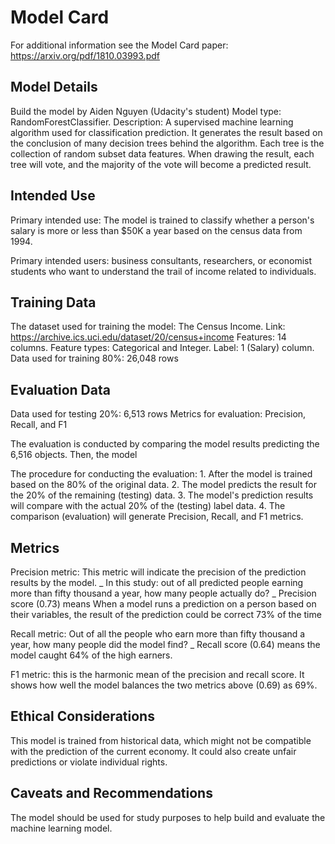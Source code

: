 # Model Card

For additional information see the Model Card paper: https://arxiv.org/pdf/1810.03993.pdf

## Model Details
Build the model by Aiden Nguyen (Udacity's student)
Model type: RandomForestClassifier.
Description: A supervised machine learning algorithm used for classification prediction. It generates the result based on the conclusion of many decision trees behind the algorithm. Each tree is the collection of random subset data features. When drawing the result, each tree will vote, and the majority of the vote will become a predicted result. 

## Intended Use
Primary intended use: The model is trained to classify whether a person's salary is more or less than $50K a year based on the census data from 1994.

Primary intended users: business consultants, researchers, or economist students who want to understand the trail of income related to individuals.

## Training Data
The dataset used for training the model: The Census Income.
Link: https://archive.ics.uci.edu/dataset/20/census+income
Features: 14 columns.
Feature types: Categorical and Integer.
Label: 1 (Salary) column.
Data used for training 80%: 26,048 rows

## Evaluation Data
Data used for testing 20%: 6,513 rows
Metrics for evaluation: Precision, Recall, and F1

The evaluation is conducted by comparing the model results predicting the 6,516 objects. Then, the model 

The procedure for conducting the evaluation:
    1. After the model is trained based on the 80% of the original data. 
     2. The model predicts the result for the 20% of the remaining (testing) data. 
    3. The model's prediction results will compare with the actual 20% of the (testing) label data. 
    4. The comparison (evaluation) will generate Precision, Recall, and F1 metrics. 

## Metrics
Precision metric: This metric will indicate the precision of the prediction results by the model. 
 _ In this study: out of all predicted people earning more than fifty thousand a year, how many people actually do? 
 _ Precision score (0.73) means When a model runs a prediction on a person based on their variables, the result of the prediction could be correct 73% of the time 
    
Recall metric: Out of all the people who earn more than fifty thousand a year, how many people did the model find?
 _ Recall score (0.64) means the model caught 64% of the high earners. 

F1 metric: this is the harmonic mean of the precision and recall score. It shows how well the model balances the two metrics above (0.69) as 69%.


## Ethical Considerations
This model is trained from historical data, which might not be compatible with the prediction of the current economy. It could also create unfair predictions or violate individual rights. 


## Caveats and Recommendations
The model should be used for study purposes to help build and evaluate the machine learning model. 
